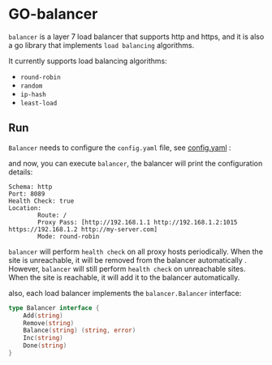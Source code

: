 # GO-balancer

`balancer` is a layer 7 load balancer that supports http and https, and it is also a go library that implements `load balancing` algorithms.

It currently supports load balancing algorithms:
* `round-robin`
* `random`
* `ip-hash`
* `least-load`


## Run
`Balancer` needs to configure the `config.yaml` file, see [config.yaml](https://github.com/sadegh-msm/go-balancer/blob/main/config/config.yaml) :

and now, you can execute `balancer`, the balancer will print the configuration details:
```shell                                       
Schema: http
Port: 8089
Health Check: true
Location:
        Route: /
        Proxy Pass: [http://192.168.1.1 http://192.168.1.2:1015 https://192.168.1.2 http://my-server.com]
        Mode: round-robin
```
`balancer` will perform `health check` on all proxy hosts periodically. When the site is unreachable, it will be removed from the balancer automatically . However, `balancer` will still perform `health check` on unreachable sites. When the site is reachable, it will add it to the balancer automatically.

also, each load balancer implements the `balancer.Balancer` interface:
```go
type Balancer interface {
	Add(string)
	Remove(string)
	Balance(string) (string, error)
	Inc(string)
	Done(string)
}
```

